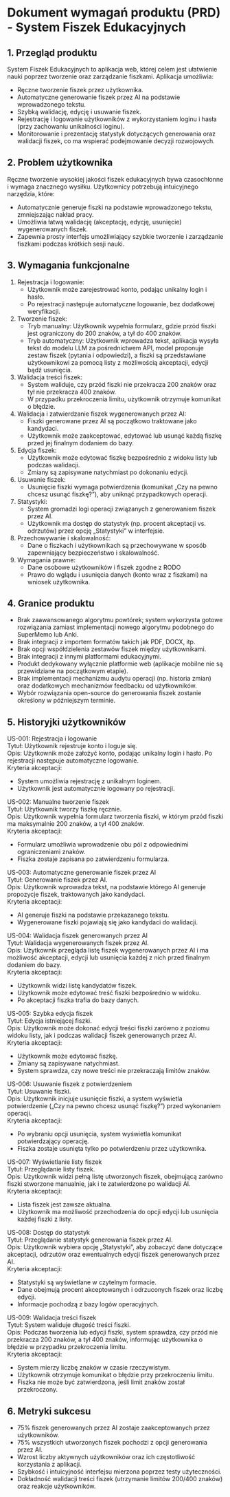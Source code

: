 # Dokument wymagań produktu (PRD) - System Fiszek Edukacyjnych

## 1. Przegląd produktu
System Fiszek Edukacyjnych to aplikacja web, której celem jest ułatwienie nauki poprzez tworzenie oraz zarządzanie fiszkami. Aplikacja umożliwia:
- Ręczne tworzenie fiszek przez użytkownika.
- Automatyczne generowanie fiszek przez AI na podstawie wprowadzonego tekstu.
- Szybką walidację, edycję i usuwanie fiszek.
- Rejestrację i logowanie użytkowników z wykorzystaniem loginu i hasła (przy zachowaniu unikalności loginu).
- Monitorowanie i prezentację statystyk dotyczących generowania oraz walidacji fiszek, co ma wspierać podejmowanie decyzji rozwojowych.

## 2. Problem użytkownika
Ręczne tworzenie wysokiej jakości fiszek edukacyjnych bywa czasochłonne i wymaga znacznego wysiłku. Użytkownicy potrzebują intuicyjnego narzędzia, które:
- Automatycznie generuje fiszki na podstawie wprowadzonego tekstu, zmniejszając nakład pracy.
- Umożliwia łatwą walidację (akceptację, edycję, usunięcie) wygenerowanych fiszek.
- Zapewnia prosty interfejs umożliwiający szybkie tworzenie i zarządzanie fiszkami podczas krótkich sesji nauki.

## 3. Wymagania funkcjonalne
1. Rejestracja i logowanie:
   - Użytkownik może zarejestrować konto, podając unikalny login i hasło.
   - Po rejestracji następuje automatyczne logowanie, bez dodatkowej weryfikacji.
2. Tworzenie fiszek:
   - Tryb manualny: Użytkownik wypełnia formularz, gdzie przód fiszki jest ograniczony do 200 znaków, a tył do 400 znaków.
   - Tryb automatyczny: Użytkownik wprowadza tekst, aplikacja wysyła tekst do modelu LLM za pośrednictwem API, model proponuje zestaw fiszek (pytania i odpowiedzi), a fiszki są przedstawiane użytkownikowi za pomocą listy z możliwością akceptacji, edycji bądź usunięcia.
3. Walidacja treści fiszek:
   - System waliduje, czy przód fiszki nie przekracza 200 znaków oraz tył nie przekracza 400 znaków.
   - W przypadku przekroczenia limitu, użytkownik otrzymuje komunikat o błędzie.
4. Walidacja i zatwierdzanie fiszek wygenerowanych przez AI:
   - Fiszki generowane przez AI są początkowo traktowane jako kandydaci.
   - Użytkownik może zaakceptować, edytować lub usunąć każdą fiszkę przed jej finalnym dodaniem do bazy.
5. Edycja fiszek:
   - Użytkownik może edytować fiszkę bezpośrednio z widoku listy lub podczas walidacji.
   - Zmiany są zapisywane natychmiast po dokonaniu edycji.
6. Usuwanie fiszek:
   - Usunięcie fiszki wymaga potwierdzenia (komunikat „Czy na pewno chcesz usunąć fiszkę?”), aby uniknąć przypadkowych operacji.
7. Statystyki:
   - System gromadzi logi operacji związanych z generowaniem fiszek przez AI.
   - Użytkownik ma dostęp do statystyk (np. procent akceptacji vs. odrzutów) przez opcję „Statystyki” w interfejsie.
8. Przechowywanie i skalowalność:
    - Dane o fiszkach i użytkownikach są przechowywane w sposób zapewniający bezpieczeństwo i skalowalność.
9. Wymagania prawne:
    - Dane osobowe użytkowników i fiszek zgodne z RODO
    - Prawo do wglądu i usunięcia danych (konto wraz z fiszkami) na wniosek użytkownika.

## 4. Granice produktu
- Brak zaawansowanego algorytmu powtórek; system wykorzysta gotowe rozwiązania zamiast implementacji nowego algorytmu podobnego do SuperMemo lub Anki.
- Brak integracji z importem formatów takich jak PDF, DOCX, itp.
- Brak opcji współdzielenia zestawów fiszek między użytkownikami.
- Brak integracji z innymi platformami edukacyjnymi.
- Produkt dedykowany wyłącznie platformie web (aplikacje mobilne nie są przewidziane na początkowym etapie).
- Brak implementacji mechanizmu audytu operacji (np. historia zmian) oraz dodatkowych mechanizmów feedbacku od użytkowników.
- Wybór rozwiązania open-source do generowania fiszek zostanie określony w późniejszym terminie.

## 5. Historyjki użytkowników

US-001: Rejestracja i logowanie  
Tytuł: Użytkownik rejestruje konto i loguje się.  
Opis: Użytkownik może założyć konto, podając unikalny login i hasło. Po rejestracji następuje automatyczne logowanie.  
Kryteria akceptacji:
- System umożliwia rejestrację z unikalnym loginem.
- Użytkownik jest automatycznie logowany po rejestracji.

US-002: Manualne tworzenie fiszek  
Tytuł: Użytkownik tworzy fiszkę ręcznie.  
Opis: Użytkownik wypełnia formularz tworzenia fiszki, w którym przód fiszki ma maksymalnie 200 znaków, a tył 400 znaków.  
Kryteria akceptacji:
- Formularz umożliwia wprowadzenie obu pól z odpowiednimi ograniczeniami znaków.
- Fiszka zostaje zapisana po zatwierdzeniu formularza.

US-003: Automatyczne generowanie fiszek przez AI  
Tytuł: Generowanie fiszek przez AI.  
Opis: Użytkownik wprowadza tekst, na podstawie którego AI generuje propozycje fiszek, traktowanych jako kandydaci.  
Kryteria akceptacji:
- AI generuje fiszki na podstawie przekazanego tekstu.
- Wygenerowane fiszki pojawiają się jako kandydaci do walidacji.

US-004: Walidacja fiszek generowanych przez AI  
Tytuł: Walidacja wygenerowanych fiszek przez AI.  
Opis: Użytkownik przegląda listę fiszek wygenerowanych przez AI i ma możliwość akceptacji, edycji lub usunięcia każdej z nich przed finalnym dodaniem do bazy.  
Kryteria akceptacji:
- Użytkownik widzi listę kandydatów fiszek.
- Użytkownik może edytować treść fiszki bezpośrednio w widoku.
- Po akceptacji fiszka trafia do bazy danych.

US-005: Szybka edycja fiszek  
Tytuł: Edycja istniejącej fiszki.  
Opis: Użytkownik może dokonać edycji treści fiszki zarówno z poziomu widoku listy, jak i podczas walidacji fiszek generowanych przez AI.  
Kryteria akceptacji:
- Użytkownik może edytować fiszkę.
- Zmiany są zapisywane natychmiast.
- System sprawdza, czy nowe treści nie przekraczają limitów znaków.

US-006: Usuwanie fiszek z potwierdzeniem  
Tytuł: Usuwanie fiszki.  
Opis: Użytkownik inicjuje usunięcie fiszki, a system wyświetla potwierdzenie („Czy na pewno chcesz usunąć fiszkę?”) przed wykonaniem operacji.  
Kryteria akceptacji:
- Po wybraniu opcji usunięcia, system wyświetla komunikat potwierdzający operację.
- Fiszka zostaje usunięta tylko po potwierdzeniu przez użytkownika.

US-007: Wyświetlanie listy fiszek  
Tytuł: Przeglądanie listy fiszek.  
Opis: Użytkownik widzi pełną listę utworzonych fiszek, obejmującą zarówno fiszki stworzone manualnie, jak i te zatwierdzone po walidacji AI.  
Kryteria akceptacji:
- Lista fiszek jest zawsze aktualna.
- Użytkownik ma możliwość przechodzenia do opcji edycji lub usunięcia każdej fiszki z listy.

US-008: Dostęp do statystyk  
Tytuł: Przeglądanie statystyk generowania fiszek przez AI.  
Opis: Użytkownik wybiera opcję „Statystyki”, aby zobaczyć dane dotyczące akceptacji, odrzutów oraz ewentualnych edycji fiszek generowanych przez AI.  
Kryteria akceptacji:
- Statystyki są wyświetlane w czytelnym formacie.
- Dane obejmują procent akceptowanych i odrzuconych fiszek oraz liczbę edycji.
- Informacje pochodzą z bazy logów operacyjnych.

US-009: Walidacja treści fiszek  
Tytuł: System waliduje długość treści fiszki.  
Opis: Podczas tworzenia lub edycji fiszki, system sprawdza, czy przód nie przekracza 200 znaków, a tył 400 znaków, informując użytkownika o błędzie w przypadku przekroczenia limitu.  
Kryteria akceptacji:
- System mierzy liczbę znaków w czasie rzeczywistym.
- Użytkownik otrzymuje komunikat o błędzie przy przekroczeniu limitu.
- Fiszka nie może być zatwierdzona, jeśli limit znaków został przekroczony.

## 6. Metryki sukcesu
- 75% fiszek generowanych przez AI zostaje zaakceptowanych przez użytkowników.
- 75% wszystkich utworzonych fiszek pochodzi z opcji generowania przez AI.
- Wzrost liczby aktywnych użytkowników oraz ich częstotliwość korzystania z aplikacji.
- Szybkość i intuicyjność interfejsu mierzona poprzez testy użyteczności.
- Dokładność walidacji treści fiszek (utrzymanie limitów 200/400 znaków) oraz reakcje użytkowników.